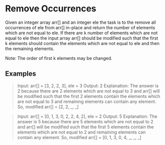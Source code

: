 # Remove Occurrences

Given an integer array arr[] and an integer ele the task is to the remove all occurrences of ele from arr[] in-place and return the number of elements which are not equal to ele. If there are k number of elements which are not equal to ele then the input array arr[] should be modified such that the first k elements should contain the elements which are not equal to ele and then the remaining elements.

Note: The order of first k elements may be changed.

## Examples

> Input: arr[] = [3, 2, 2, 3], ele = 3
> Output: 2
> Explanation: The answer is 2 because there are 2 elements which are not equal to 3 and arr[] will be modified such that the first 2 elements contain the elements which are not equal to 3 and remaining elements can contain any element. So, modified arr[] = [2, 2, _, _]

> Input: arr[] = [0, 1, 3, 0, 2, 2, 4, 2], ele = 2
> Output: 5
> Explanation: The answer is 5 because there are 5 elements which are not equal to 2 and arr[] will be modified such that the first 5 elements contain the elements which are not equal to 2 and remaining elements can contain any element. So, modified arr[] = [0, 1, 3, 0, 4, _, _, _]
